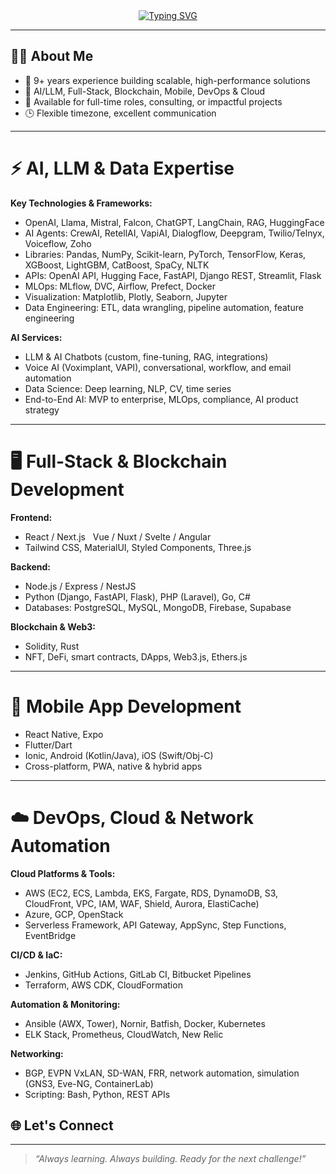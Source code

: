 <div align="center">
  <a href="https://git.io/typing-svg">
    <img src="https://readme-typing-svg.demolab.com?font=Fira+Code&weight=600&size=28&duration=5304&pause=1000&color=1F37F7&background=FFD22800&center=true&vCenter=true&width=850&lines=Hi+there+%F0%9F%91%8B+Welcome+to+My+Profile!;Sr.+AI+%7C+Full-Stack+%7C+Mobile+%7C+DevOps+Engineer;Always+learning+new+things" alt="Typing SVG" />
  </a>
</div>

---

## 👨‍💻 About Me

- 🚀 9+ years experience building scalable, high-performance solutions
- 🧠 AI/LLM, Full-Stack, Blockchain, Mobile, DevOps & Cloud
- 💬 Available for full-time roles, consulting, or impactful projects
- 🕒 Flexible timezone, excellent communication

---

# ⚡ AI, LLM & Data Expertise

**Key Technologies & Frameworks:**
- OpenAI, Llama, Mistral, Falcon, ChatGPT, LangChain, RAG, HuggingFace
- AI Agents: CrewAI, RetellAI, VapiAI, Dialogflow, Deepgram, Twilio/Telnyx, Voiceflow, Zoho
- Libraries: Pandas, NumPy, Scikit-learn, PyTorch, TensorFlow, Keras, XGBoost, LightGBM, CatBoost, SpaCy, NLTK
- APIs: OpenAI API, Hugging Face, FastAPI, Django REST, Streamlit, Flask
- MLOps: MLflow, DVC, Airflow, Prefect, Docker
- Visualization: Matplotlib, Plotly, Seaborn, Jupyter
- Data Engineering: ETL, data wrangling, pipeline automation, feature engineering

**AI Services:**
- LLM & AI Chatbots (custom, fine-tuning, RAG, integrations)
- Voice AI (Voximplant, VAPI), conversational, workflow, and email automation
- Data Science: Deep learning, NLP, CV, time series
- End-to-End AI: MVP to enterprise, MLOps, compliance, AI product strategy

---

# 🖥️ Full-Stack & Blockchain Development

**Frontend:**
- React / Next.js &nbsp; Vue / Nuxt / Svelte / Angular
- Tailwind CSS, MaterialUI, Styled Components, Three.js

**Backend:**
- Node.js / Express / NestJS
- Python (Django, FastAPI, Flask), PHP (Laravel), Go, C#
- Databases: PostgreSQL, MySQL, MongoDB, Firebase, Supabase

**Blockchain & Web3:**
- Solidity, Rust
- NFT, DeFi, smart contracts, DApps, Web3.js, Ethers.js

---

# 📱 Mobile App Development

- React Native, Expo
- Flutter/Dart
- Ionic, Android (Kotlin/Java), iOS (Swift/Obj-C)
- Cross-platform, PWA, native & hybrid apps

---

# ☁️ DevOps, Cloud & Network Automation

**Cloud Platforms & Tools:**
- AWS (EC2, ECS, Lambda, EKS, Fargate, RDS, DynamoDB, S3, CloudFront, VPC, IAM, WAF, Shield, Aurora, ElastiCache)
- Azure, GCP, OpenStack
- Serverless Framework, API Gateway, AppSync, Step Functions, EventBridge

**CI/CD & IaC:**
- Jenkins, GitHub Actions, GitLab CI, Bitbucket Pipelines
- Terraform, AWS CDK, CloudFormation

**Automation & Monitoring:**
- Ansible (AWX, Tower), Nornir, Batfish, Docker, Kubernetes
- ELK Stack, Prometheus, CloudWatch, New Relic

**Networking:**
- BGP, EVPN VxLAN, SD-WAN, FRR, network automation, simulation (GNS3, Eve-NG, ContainerLab)
- Scripting: Bash, Python, REST APIs

## 🌐 Let's Connect
---

> *“Always learning. Always building. Ready for the next challenge!”*
